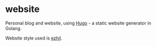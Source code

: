 # website
Personal blog and website, using [Hugo](https://www.gohugo.io) - a static website generator in Golang.

Website style used is [ezhil](https://github.com/vividvilla/ezhil). 
